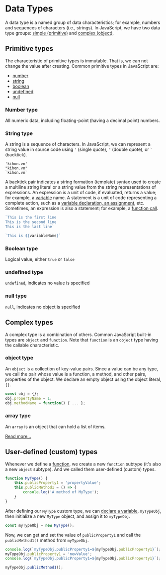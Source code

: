 # Data Types

A data type is a named group of data characteristics; for example, numbers and sequences of characters (i.e., strings).
In JavaScript, we have two data type groups: [simple (primitive)](#common-primitive-types)
and [complex (object)](#complex-types).

## Primitive types

The characteristic of primitive types is immutable. That is, we can not change the value after creating. Common
primitive types in JavaScript are:

- [number](#number-type)
- [string](#string-type)
- [boolean](#boolean-type)
- [undefined](#undefined-type)
- [null](#null-type)

### Number type

All numeric data, including floating-point (having a decimal point) numbers.

### String type

A string is a sequence of characters. In JavaScript, we can represent a string value in source code using `'` (single
quote), `"` (double quote), or <code>`</code> (backtick).

```
'kihon.vn'
"kihon.vn"
`kihon.vn`
```

A backtick pair indicates a string formation (template) syntax used to create a multiline string literal or a string value from the
string representations of expressions. An expression is a unit of code, if evaluated, returns a value; for example,
a [variable](variable.md) name. A statement is a unit of code representing a complete action, such as
a [variable declaration, an assignment](variable.md#declare-and-assign-variables), etc. Sometimes, an expression is also
a statement; for example, a [function call](function.md#call-a-function).

```js
`This is the first line
This is the second line
This is the last line`

`This is ${variableName}`
```

### Boolean type

Logical value, either `true` or `false`

### undefined type

`undefined`, indicates no value is specified

### null type

`null`, indicates no object is specified

## Complex types

A complex type is a combination of others. Common JavaScript built-in types are `object` and `function`. Note
that `function` is an `object` type having the callable characteristic.

### object type

An `object` is a collection of key-value pairs. Since a value can be any type, we call the pair whose value is a function, a method, and other pairs, properties of the object. We declare an empty object using the object literal, `{}`.

```js
const obj = {};
obj.propertyName = 1;
obj.methodName = function() { ... };
```

### array type

An `array` is an object that can hold a list of items. 

[Read more...](array.md)

## User-defined (custom) types

Whenever we define a [function](function.md), we create a new `function` subtype (it's also a new `object` subtype). And we
called them user-defined (custom) types.

```js
function MyType() {
    this.publicProperty1 = 'propertyValue';
    this.publicMethod1 = () => { 
        console.log('A method of MyType'); 
    }
}
```

After defining our `MyType` custom type, we can [declare a variable](variable.md#declare-and-assign-variables), `myTypeObj`, then initialize a new `MyType` object, and assign it to `myTypeObj`.

```js
const myTypeObj = new MyType();
```

Now, we can get and set the value of `publicProperty1` and call the `publicMethod1()` method from `myTypeObj`.

```js
console.log(`myTypeObj.publicProperty1=${myTypeObj.publicProperty1}`);
myTypeObj.publicProperty1 = 'newValue';
console.log(`myTypeObj.publicProperty1=${myTypeObj.publicProperty1}`);

myTypeObj.publicMethod1();
```